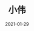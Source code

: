 ---
layout: page
title: 小伟
description: >
  一部挺冷门的院线电影，手法很质朴...
category: 电影
img: assets/img/movie/2021/小伟.webp
star: 3
date: 2021-01-29
---